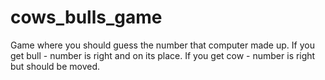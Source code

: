 # cows_bulls_game
Game where you should guess the number that computer made up.
If you get bull - number is right and on its place.
If you get cow - number is right but should be moved.
